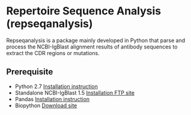# Repertoire Sequence Analysis (repseqanalysis)

Repseqanalysis is a package mainly developed in Python that parse and process the NCBI-IgBlast alignment results of antibody sequences to extract the CDR regions or mutations. 

## Prerequisite
* Python 2.7 [Installation instruction](https://www.python.org/download/releases/2.7/)
* Standalone NCBI-IgBlast 1.5 [Installation FTP site](ftp://ftp.ncbi.nih.gov/blast/executables/igblast/release/)
* Pandas [Installation instruction](http://pandas.pydata.org/)
* Biopython [Download site](http://biopython.org/wiki/Download)

